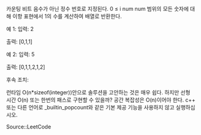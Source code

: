 카운팅 비트
음수가 아닌 정수 번호로 지정된다. 0 ≤ i num num 범위의 모든 숫자에 대해 이항 표현에서 1의 수를 계산하여 배열로 반환한다.

예 1: 입력: 2

출력: [0,1,1]

예 2: 입력: 5

출력: [0,1,1,2,1,2]

후속 조치:

런타임 O(n*sizeof(integer))안으로 솔루션을 고안하는 것은 매우 쉽다.
하지만 선형 시간 O(n) 또는 한번의 패스로 구현할 수 있을까? 공간 복잡성은 O(n)이어야 한다. c++ 또는 다른 언어로 _builtin_popcount와 같은 기본 제공 기능을 사용하지 않고 실행하십시오.

Source::LeetCode
